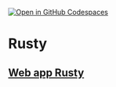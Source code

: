 [![Open in GitHub Codespaces](https://github.com/codespaces/badge.svg)](https://codespaces.new/gurraoptimus/rusty/tree/rust?quickstart=1)
# Rusty
## [Web app Rusty](src/main.rs)



